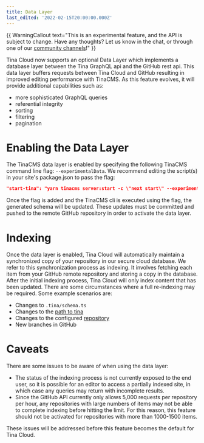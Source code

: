 ```yaml
---
title: Data Layer
last_edited: '2022-02-15T20:00:00.000Z'
---
```


{{ WarningCallout text="This is an experimental feature, and the API is subject to change. Have any thoughts? Let us know in the chat, or through one of our [community channels](/community/)!" }}

Tina Cloud now supports an optional Data Layer which implements a database layer between the Tina GraphQL api and the
GitHub rest api. This data layer buffers requests between Tina Cloud and GitHub resulting in improved editing
performance with TinaCMS. As this feature evolves, it will provide additional capabilities such as:
- more sophisticated GraphQL queries
- referential integrity
- sorting
- filtering
- pagination 

# Enabling the Data Layer

The TinaCMS data layer is enabled by specifying the following TinaCMS command line flag: `--experimentalData`. We
recommend editing the script(s) in your site's package.json to pass the flag:

```json
"start-tina": "yarn tinacms server:start -c \"next start\" --experimentalData"
```

Once the flag is added and the TinaCMS cli is executed using the flag, the generated schema will be updated. These
updates must be committed and pushed to the remote GitHub repository in order to activate the data layer.

# Indexing

Once the data layer is enabled, Tina Cloud will automatically maintain a synchronized copy of your repository in our
secure cloud database. We refer to this synchronization process as indexing. It involves fetching each item from your
GitHub remote repository and storing a copy in the database. After the initial indexing process, Tina Cloud will only
index content that has been updated. There are some circumstances where a full re-indexing may be required. Some example
scenarios are:
- Changes to `.tina/schema.ts`
- Changes to the [path to tina](/docs/tina-cloud/faq/#does-tina-cloud-work-with-monorepos)
- Changes to the configured [repository](/docs/tina-cloud/dashboard/projects/#changing-the-repository)
- New branches in GitHub

# Caveats

There are some issues to be aware of when using the data layer: 

- The status of the indexing process is not currently exposed to the end user, so it is possible for an editor to access
a partially indexed site, in which case any queries may return with incomplete results.
- Since the GitHub API currently only allows 5,000 requests per repository per hour, any repositories with large numbers
of items may not be able to complete indexing before hitting the limit. For this reason, this feature should not be
activated for repositories with more than 1000-1500 items.

These issues will be addressed before this feature becomes the default for Tina Cloud.
